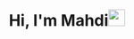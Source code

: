 <h1 align="center">Hi, I'm Mahdi<img width="30px" src="https://raw.githubusercontent.com/iampavangandhi/iampavangandhi/master/gifs/Hi.gif"></h1>
<!--
**debug-ing/debug-ing** is a ✨ _special_ ✨ repository because its `README.md` (this file) appears on your GitHub profile.

Here are some ideas to get you started:

- 🔭 I’m currently working on ...
- 🌱 I’m currently learning ...
- 👯 I’m looking to collaborate on ...
- 🤔 I’m looking for help with ...
- 💬 Ask me about ...
- 📫 How to reach me: ...
- 😄 Pronouns: ...
- ⚡ Fun fact: ...
-->
### 🔥 Streak stats

<div align="center">

<img src="http://github-readme-streak-stats.herokuapp.com?user=debug-ing&theme=dark" width="700"></img>

</div>
